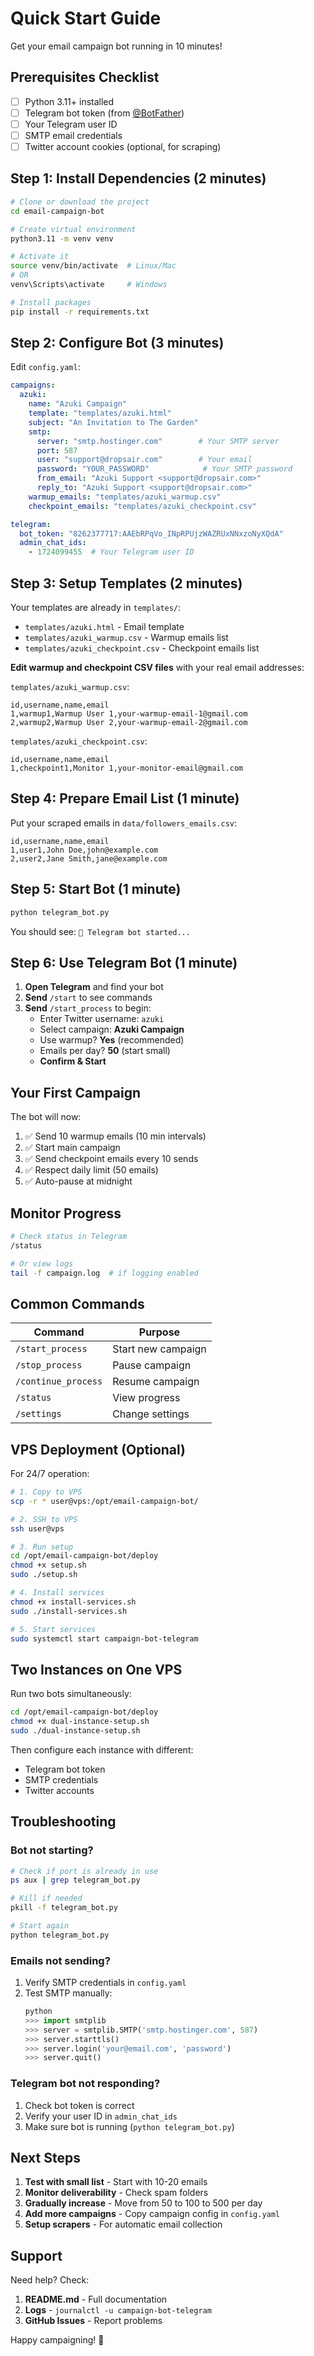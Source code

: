 # Quick Start Guide

Get your email campaign bot running in 10 minutes!

## Prerequisites Checklist

- [ ] Python 3.11+ installed
- [ ] Telegram bot token (from [@BotFather](https://t.me/BotFather))
- [ ] Your Telegram user ID
- [ ] SMTP email credentials
- [ ] Twitter account cookies (optional, for scraping)

## Step 1: Install Dependencies (2 minutes)

```bash
# Clone or download the project
cd email-campaign-bot

# Create virtual environment
python3.11 -m venv venv

# Activate it
source venv/bin/activate  # Linux/Mac
# OR
venv\Scripts\activate     # Windows

# Install packages
pip install -r requirements.txt
```

## Step 2: Configure Bot (3 minutes)

Edit `config.yaml`:

```yaml
campaigns:
  azuki:
    name: "Azuki Campaign"
    template: "templates/azuki.html"
    subject: "An Invitation to The Garden"
    smtp:
      server: "smtp.hostinger.com"        # Your SMTP server
      port: 587
      user: "support@dropsair.com"        # Your email
      password: "YOUR_PASSWORD"            # Your SMTP password
      from_email: "Azuki Support <support@dropsair.com>"
      reply_to: "Azuki Support <support@dropsair.com>"
    warmup_emails: "templates/azuki_warmup.csv"
    checkpoint_emails: "templates/azuki_checkpoint.csv"

telegram:
  bot_token: "8262377717:AAEbRPqVo_INpRPUjzWAZRUxNNxzoNyXQdA"
  admin_chat_ids:
    - 1724099455  # Your Telegram user ID
```

## Step 3: Setup Templates (2 minutes)

Your templates are already in `templates/`:
- `templates/azuki.html` - Email template
- `templates/azuki_warmup.csv` - Warmup emails list
- `templates/azuki_checkpoint.csv` - Checkpoint emails list

**Edit warmup and checkpoint CSV files** with your real email addresses:

`templates/azuki_warmup.csv`:
```csv
id,username,name,email
1,warmup1,Warmup User 1,your-warmup-email-1@gmail.com
2,warmup2,Warmup User 2,your-warmup-email-2@gmail.com
```

`templates/azuki_checkpoint.csv`:
```csv
id,username,name,email
1,checkpoint1,Monitor 1,your-monitor-email@gmail.com
```

## Step 4: Prepare Email List (1 minute)

Put your scraped emails in `data/followers_emails.csv`:

```csv
id,username,name,email
1,user1,John Doe,john@example.com
2,user2,Jane Smith,jane@example.com
```

## Step 5: Start Bot (1 minute)

```bash
python telegram_bot.py
```

You should see: `🤖 Telegram bot started...`

## Step 6: Use Telegram Bot (1 minute)

1. **Open Telegram** and find your bot
2. **Send** `/start` to see commands
3. **Send** `/start_process` to begin:
   - Enter Twitter username: `azuki`
   - Select campaign: **Azuki Campaign**
   - Use warmup? **Yes** (recommended)
   - Emails per day? **50** (start small)
   - **Confirm & Start**

## Your First Campaign

The bot will now:
1. ✅ Send 10 warmup emails (10 min intervals)
2. ✅ Start main campaign
3. ✅ Send checkpoint emails every 10 sends
4. ✅ Respect daily limit (50 emails)
5. ✅ Auto-pause at midnight

## Monitor Progress

```bash
# Check status in Telegram
/status

# Or view logs
tail -f campaign.log  # if logging enabled
```

## Common Commands

| Command | Purpose |
|---------|---------|
| `/start_process` | Start new campaign |
| `/stop_process` | Pause campaign |
| `/continue_process` | Resume campaign |
| `/status` | View progress |
| `/settings` | Change settings |

## VPS Deployment (Optional)

For 24/7 operation:

```bash
# 1. Copy to VPS
scp -r * user@vps:/opt/email-campaign-bot/

# 2. SSH to VPS
ssh user@vps

# 3. Run setup
cd /opt/email-campaign-bot/deploy
chmod +x setup.sh
sudo ./setup.sh

# 4. Install services
chmod +x install-services.sh
sudo ./install-services.sh

# 5. Start services
sudo systemctl start campaign-bot-telegram
```

## Two Instances on One VPS

Run two bots simultaneously:

```bash
cd /opt/email-campaign-bot/deploy
chmod +x dual-instance-setup.sh
sudo ./dual-instance-setup.sh
```

Then configure each instance with different:
- Telegram bot token
- SMTP credentials
- Twitter accounts

## Troubleshooting

### Bot not starting?
```bash
# Check if port is already in use
ps aux | grep telegram_bot.py

# Kill if needed
pkill -f telegram_bot.py

# Start again
python telegram_bot.py
```

### Emails not sending?
1. Verify SMTP credentials in `config.yaml`
2. Test SMTP manually:
   ```python
   python
   >>> import smtplib
   >>> server = smtplib.SMTP('smtp.hostinger.com', 587)
   >>> server.starttls()
   >>> server.login('your@email.com', 'password')
   >>> server.quit()
   ```

### Telegram bot not responding?
1. Check bot token is correct
2. Verify your user ID in `admin_chat_ids`
3. Make sure bot is running (`python telegram_bot.py`)

## Next Steps

1. **Test with small list** - Start with 10-20 emails
2. **Monitor deliverability** - Check spam folders
3. **Gradually increase** - Move from 50 to 100 to 500 per day
4. **Add more campaigns** - Copy campaign config in `config.yaml`
5. **Setup scrapers** - For automatic email collection

## Support

Need help? Check:
1. **README.md** - Full documentation
2. **Logs** - `journalctl -u campaign-bot-telegram`
3. **GitHub Issues** - Report problems

Happy campaigning! 🚀
